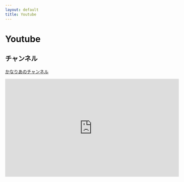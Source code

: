 ```yaml
---
layout: default
title: Youtube
---
```


# Youtube

## チャンネル

[かなりあのチャンネル](https://www.youtube.com/channel/UCpeBJfEZ5T_J4Y2ptyaqaXg)

<iframe width="560" height="315" src="https://www.youtube.com/embed/NmV-yzwCvl8" frameborder="0" allow="accelerometer; autoplay; clipboard-write; encrypted-media; gyroscope; picture-in-picture" allowfullscreen></iframe>
